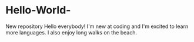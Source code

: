 # Hello-World-
New repository
Hello everybody!  I'm new at coding and I'm excited to learn more languages.  I also enjoy long walks on the beach.
